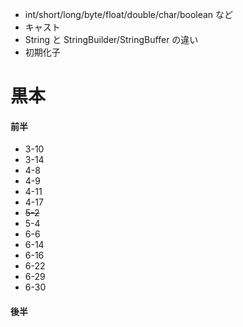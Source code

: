 - int/short/long/byte/float/double/char/boolean など
- キャスト
- String と StringBuilder/StringBuffer の違い
- 初期化子

# 黒本

#### 前半

- 3-10
- 3-14
- 4-8
- 4-9
- 4-11
- 4-17
- ~~5-2~~
- 5-4
- 6-6
- 6-14
- 6-16
- 6-22
- 6-29
- 6-30

#### 後半
